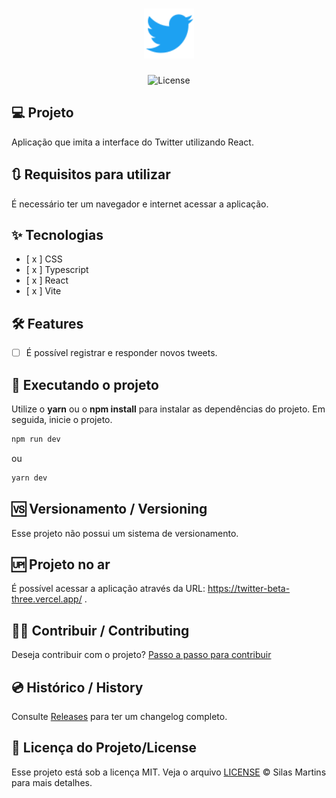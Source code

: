 <h1 align="center">
  <img alt="Logo Twitter" height="80" title="Lista de Presença" src="./src/assets/logo-twitter.svg" />
</h1>

<p align="center">
  <img alt="License" src="https://img.shields.io/github/license/silasfmartins/twitter-ui">
</p>

## 💻 Projeto
Aplicação que imita a interface do Twitter utilizando React.

## 🔃 Requisitos para utilizar

É necessário ter um navegador e internet acessar a aplicação.

## ✨ Tecnologias

-   [ x ] CSS
-   [ x ] Typescript
-   [ x ] React
-   [ x ] Vite

## :hammer_and_wrench: Features 

-   [ ] É possível registrar e responder novos tweets.

## 📲 Executando o projeto

Utilize o **yarn** ou o **npm install** para instalar as dependências do projeto.
Em seguida, inicie o projeto.

```cl
npm run dev
```
ou 
```cl
yarn dev
```

## 🆚 Versionamento / Versioning

Esse projeto não possui um sistema de versionamento.

## 🆙 Projeto no ar

É possível acessar a aplicação através da URL: https://twitter-beta-three.vercel.app/ .

## 👨‍💻 Contribuir / Contributing

Deseja contribuir com o projeto? [Passo a passo para contribuir](https://github.com/silasfmartins/twitter-ui/blob/master/Contributing.md)

## 💿 Histórico / History

Consulte [Releases](https://github.com/silasfmartins/twitter-ui/releases) para ter um changelog completo.

## 📄 Licença do Projeto/License

Esse projeto está sob a licença MIT. Veja o arquivo [LICENSE](https://github.com/silasfmartins/twitter-ui/blob/main/LICENSE) © Silas Martins para mais detalhes.
